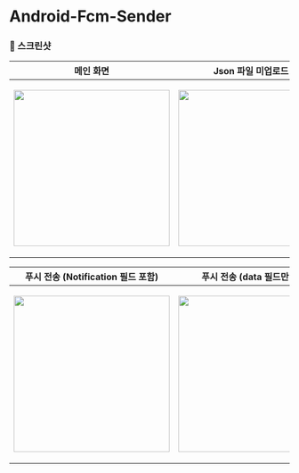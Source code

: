 # Android-Fcm-Sender

### 📸 스크린샷

| 메인 화면 | Json 파일 미업로드 시 | Notification 속성 설정 |
|:--:|:--:|:--:|
| <p align="center"><img src="https://github.com/user-attachments/assets/164afd0c-24d8-4844-b578-472b9e864d4f" width="280"></p> | <p align="center"><img src="https://github.com/user-attachments/assets/26c3e82c-7c24-43e5-af59-c08e98d37ef3" width="280"></p> | <p align="center"><img src="https://github.com/user-attachments/assets/872da42c-231d-4512-b277-e2ccff9fb7e2" width="280"></p> |

| 푸시 전송 (Notification 필드 포함) | 푸시 전송 (data 필드만 포함) | 푸시 데이터 삭제 |
|:--:|:--:|:--:|
| <p align="center"><img src="https://github.com/user-attachments/assets/735ea9e4-8323-4938-9c5a-081711ea270e" width="280"></p> | <p align="center"><img src="https://github.com/user-attachments/assets/23963942-7706-4584-b4d7-40589d1c4da9" width="280"></p> | <p align="center"><img src="https://github.com/user-attachments/assets/e738fbde-8d34-425e-9f72-4ffeb551911a" width="280"></p> |
